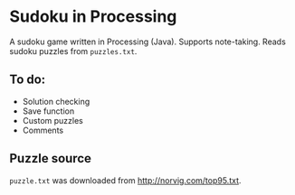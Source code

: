 # Sudoku in Processing

A sudoku game written in Processing (Java). Supports note-taking. Reads sudoku puzzles from `puzzles.txt`.

## To do:

* Solution checking
* Save function
* Custom puzzles
* Comments

## Puzzle source

`puzzle.txt` was downloaded from <http://norvig.com/top95.txt>.
